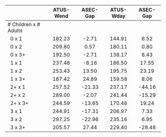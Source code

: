 
|                      |    ATUS-Wend |     ASEC-Gap |    ATUS-Wday |     ASEC-Gap |
| -------------------- | :----------: | :----------: | :----------: | :----------: |
| # Children x # Adults |              |              |              |              |
| &nbsp;&nbsp;0 x 1    |       182.23 |        -2.71 |       144.91 |         6.52 |
| &nbsp;&nbsp;0 x 2    |       209.80 |         0.57 |       180.11 |         0.80 |
| &nbsp;&nbsp;0 x 3+   |       192.50 |        -2.71 |       138.17 |         8.43 |
| &nbsp;&nbsp;1 x 1    |       237.48 |        -8.16 |       186.50 |        17.55 |
| &nbsp;&nbsp;1 x 2    |       253.43 |        13.50 |       195.75 |        23.19 |
| &nbsp;&nbsp;1 x 3+   |       187.42 |        24.89 |       159.58 |         8.06 |
| &nbsp;&nbsp;2+ x 1   |       257.52 |       -21.33 |       237.17 |       -44.16 |
| &nbsp;&nbsp;2+ x 2   |       289.00 |        -2.07 |       241.44 |       -15.29 |
| &nbsp;&nbsp;2+ x 3+  |       244.59 |       -13.65 |       170.48 |        19.24 |
| &nbsp;&nbsp;3 x 1    |       244.91 |       -17.31 |       206.97 |         7.33 |
| &nbsp;&nbsp;3 x 2    |       297.25 |       -22.96 |       235.16 |         6.95 |
| &nbsp;&nbsp;3 x 3+   |       205.57 |        27.44 |       229.40 |       -28.48 |

